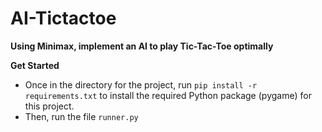 # AI-Tictactoe
**Using Minimax, implement an AI to play Tic-Tac-Toe optimally**

**Get Started**
+ Once in the directory for the project, run `pip install -r requirements.txt` to install the required Python package (pygame) for this project.
+ Then, run the file `runner.py`
